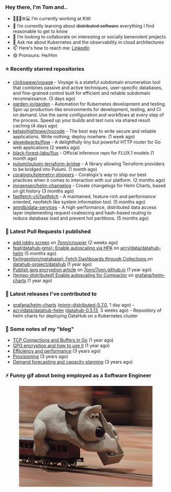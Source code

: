 ### Hey there, I'm Tom and..

- 🔭👨‍💻⚙💻 I’m currently working at Kittl
- 🌱 I’m currently learning about ~~distributed software~~ everything I find reasonable to get to know
- 👯 I’m looking to collaborate on interesting or socially benevolent projects
- 💬 Ask me about Kubernetes and the observability in cloud architectures
- 📫 Here's how to reach me: [LinkedIn](https://www.linkedin.com/in/7onn)
- 😄 Pronouns: He/Him

### ⭐ Recently starred repositories

- [clickswave/voyage](https://github.com/clickswave/voyage) - Voyage is a stateful subdomain enumeration tool that combines passive and active techniques, user-specific databases, and fine-grained control built for efficient and reliable subdomain reconnaissance. (3 days ago)
- [garden-io/garden](https://github.com/garden-io/garden) - Automation for Kubernetes development and testing. Spin up production-like environments for development, testing, and CI on demand. Use the same configuration and workflows at every step of the process. Speed up your builds and test runs via shared result caching (4 days ago)
- [kelseyhightower/nocode](https://github.com/kelseyhightower/nocode) - The best way to write secure and reliable applications. Write nothing; deploy nowhere. (1 week ago)
- [alexedwards/flow](https://github.com/alexedwards/flow) - A delightfully tiny but powerful HTTP router for Go web applications (2 weeks ago)
- [black-forest-labs/flux](https://github.com/black-forest-labs/flux) - Official inference repo for FLUX.1 models (1 month ago)
- [pulumi/pulumi-terraform-bridge](https://github.com/pulumi/pulumi-terraform-bridge) - A library allowing Terraform providers to be bridged into Pulumi. (1 month ago)
- [coralogix/telemetry-shippers](https://github.com/coralogix/telemetry-shippers) - Coralogix&#39;s way to ship our best practices when it comes to interaction with our platform.  (2 months ago)
- [mogensen/helm-changelog](https://github.com/mogensen/helm-changelog) - Create changelogs for Helm Charts, based on git history (3 months ago)
- [fastfetch-cli/fastfetch](https://github.com/fastfetch-cli/fastfetch) - A maintained, feature-rich and performance oriented, neofetch like system information tool. (5 months ago)
- [amrdb/data-services](https://github.com/amrdb/data-services) - A high-performance, distributed data access layer implementing request coalescing and hash-based routing to reduce database load and prevent hot partitions.  (5 months ago)

### 🔨 Latest Pull Requests I published

- [add lobby screen](https://github.com/7onn/croupier/pull/1) on [7onn/croupier](https://github.com/7onn/croupier) (2 weeks ago)
- [feat(datahub-gms): Enable autoscaling via HPA](https://github.com/acryldata/datahub-helm/pull/517) on [acryldata/datahub-helm](https://github.com/acryldata/datahub-helm) (5 months ago)
- [fix(ingestion/metabase): Fetch Dashboards through Collections ](https://github.com/datahub-project/datahub/pull/9631) on [datahub-project/datahub](https://github.com/datahub-project/datahub) (1 year ago)
- [Publish gpg encryption article](https://github.com/7onn/7onn.github.io/pull/1) on [7onn/7onn.github.io](https://github.com/7onn/7onn.github.io) (1 year ago)
- [[tempo-distributed] Enable autoscaling for Compactor](https://github.com/grafana/helm-charts/pull/2817) on [grafana/helm-charts](https://github.com/grafana/helm-charts) (1 year ago)

### 🔭 Latest releases I've contributed to

- [grafana/helm-charts](https://github.com/grafana/helm-charts) ([mimir-distributed-5.7.0](https://github.com/grafana/helm-charts/releases/tag/mimir-distributed-5.7.0), 1 day ago) - 
- [acryldata/datahub-helm](https://github.com/acryldata/datahub-helm) ([datahub-0.5.13](https://github.com/acryldata/datahub-helm/releases/tag/datahub-0.5.13), 3 weeks ago) - Repository of helm charts for deploying DataHub on a Kubernetes cluster

### 📝 Some notes of my "blog"

- [TCP Connections and Buffers in Go](https://www.7onn.dev/post/tcp-connections-and-buffers-in-go/) (1 year ago)
- [GPG encryption and how to use it](https://www.7onn.dev/post/gpg-encryption/) (1 year ago)
- [Efficiency and performance](https://www.7onn.dev/post/efficiency-and-performance/) (3 years ago)
- [Provisioning](https://www.7onn.dev/post/provisioning/) (3 years ago)
- [Demand forecasting and capacity planning](https://www.7onn.dev/post/demand-forecasting-and-capacity-planning/) (3 years ago)

### ⚡ Funny gif about being employed as a Software Engineer
<p align="center">
  <img alt="building the path" src="./giphy.gif" />
</p>
